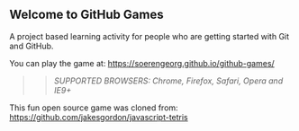 ## Welcome to GitHub Games

A project based learning activity for people who are getting started with Git and GitHub.

You can play the game at: https://soerengeorg.github.io/github-games/

>> _*SUPPORTED BROWSERS*: Chrome, Firefox, Safari, Opera and IE9+_

This fun open source game was cloned from: https://github.com/jakesgordon/javascript-tetris
